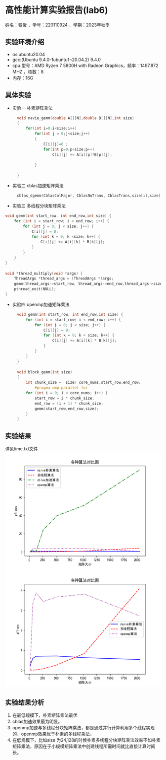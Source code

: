 # 高性能计算实验报告(lab6)

姓名：黎俊 ，学号：220110924 ，学期：2023年秋季

## 实验环境介绍

- os:ubuntu20.04
- gcc:(Ubuntu 9.4.0-1ubuntu1~20.04.2) 9.4.0
- cpu:型号：AMD Ryzen 7 5800H with Radeon Graphics，频率：1497.872 MHZ ，核数：8
- 内存：16G

## 具体实验

- 实验一 朴素矩阵乘法
  ```c
    void navie_gemm(double A[][N],double B[][N],int size)
    {
        for(int i=0;i<size;i++)
            for(int j = 0;j<size;j++)
            {   
                C[i][j]=0 ;
                for(int p=0;p<size;p++)
                    C[i][j] += A[i][p]*B[p][j];

            }

    }
  ```
- 实验二 cblas加速矩阵乘法
  ```c
    cblas_dgemm(CblasColMajor, CblasNoTrans, CblasTrans,size[i],size[i],size[i],1,A, size[i], B, size[i],0,C,size[i]);
  ```
- 实验三 多线程分块矩阵乘法

```c
void gemm(int start_row, int end_row,int size) {
    for (int i = start_row; i < end_row; i++) {
        for (int j = 0; j < size; j++) {
            C[i][j] = 0;
            for (int k = 0; k <size; k++) {
                C[i][j] += A[i][k] * B[k][j];
            }
        }
    }
}

void *thread_multiply(void *args) {
    ThreadArgs *thread_args = (ThreadArgs *)args;
    gemm(thread_args->start_row, thread_args->end_row,thread_args->size);
    pthread_exit(NULL);
}
```

- 实验四 openmp加速矩阵乘法
  ```c
    void gemm(int start_row, int end_row,int size) {
        for (int i = start_row; i < end_row; i++) {
            for (int j = 0; j < size; j++) {
                C[i][j] = 0;
                for (int k = 0; k < size; k++) {
                    C[i][j] += A[i][k] * B[k][j];
                }
            }
        }
    }

    void block_gemm(int size)
    {
        int chunk_size =  size/ core_nums,start_row,end_row;
            #pragma omp parallel for
        for (int i = 0; i < core_nums; i++) {
            start_row = i * chunk_size;
            end_row = (i + 1) * chunk_size;
            gemm(start_row,end_row,size);
        }
    }

  ```

## 实验结果

详见time.txt文件
![](result.png)
![](result1.png)

## 实验结果分析

1. 在最低规模下，朴素矩阵乘法最优
2. cblas加速效果最为明显。
3. openmp加速与多线程分块矩阵乘法，都是通过并行计算利用多个线程实现的，openmp效果优于朴素的多线程乘法。
4. 在低规模下，比如size 为24,128的时候朴素多线程分块矩阵乘法效率不如朴素矩阵乘法，原因在于小规模矩阵乘法中创建线程所需时间就比直接计算时间长。
